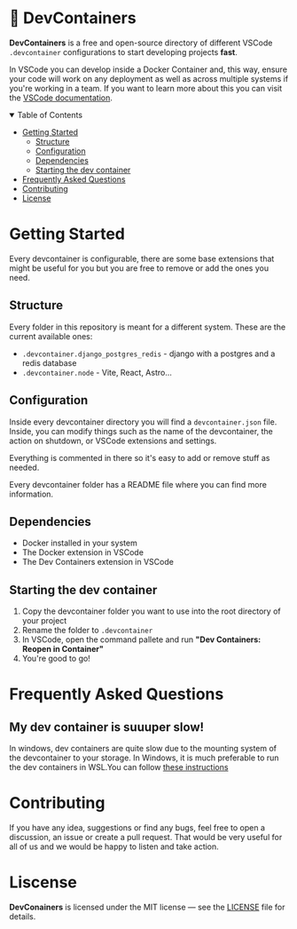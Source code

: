 # 🫙 DevContainers
**DevContainers** is a free and open-source directory of different VSCode `.devcontainer` configurations to start developing projects **fast**.

In VSCode you can develop inside a Docker Container and, this way, ensure your code will work on any deployment as well as across multiple systems if you're working in a team. If you want to learn more about this you can visit the [VSCode documentation](https://code.visualstudio.com/docs/devcontainers/containers).

<details open>
<summary>Table of Contents</summary>

- [Getting Started](#getting-started)
  - [Structure](#structure)
  - [Configuration](#configuration)
  - [Dependencies](#dependencies)
  - [Starting the dev container](#starting-the-dev-container)
- [Frequently Asked Questions](#frequently-asked-questions)
- [Contributing](#contributing)
- [License](#license)

</details>


# Getting Started

Every devcontainer is configurable, there are some base extensions that might be useful for you but you are free to remove or add the ones you need.

## Structure

Every folder in this repository is meant for a different system. These are the current available ones:

- `.devcontainer.django_postgres_redis` - django with a postgres and a redis database
- `.devcontainer.node` - Vite, React, Astro...

## Configuration

Inside every devcontainer directory you will find a `devcontainer.json` file. Inside, you can modify things such as the name of the devcontainer, the action on shutdown, or VSCode extensions and settings.

Everything is commented in there so it's easy to add or remove stuff as needed.

Every devcontainer folder has a README file where you can find more information.

## Dependencies

- Docker installed in your system
- The Docker extension in VSCode
- The Dev Containers extension in VSCode

## Starting the dev container

1. Copy the devcontainer folder you want to use into the root directory of your project
2. Rename the folder to `.devcontainer`
3. In VSCode, open the command pallete and run **"Dev Containers: Reopen in Container"**
4. You're good to go!

# Frequently Asked Questions

## My dev container is suuuper slow!

In windows, dev containers are quite slow due to the mounting system of the devcontainer to your storage. In Windows, it is much preferable to run the dev containers in WSL.You can follow [these instructions](https://code.visualstudio.com/blogs/2020/07/01/containers-wsl)

# Contributing

If you have any idea, suggestions or find any bugs, feel free to open a discussion, an issue or create a pull request. That would be very useful for all of us and we would be happy to listen and take action.

# Liscense

**DevConainers** is licensed under the MIT license — see the [LICENSE](./LICENSE.md) file for details.
